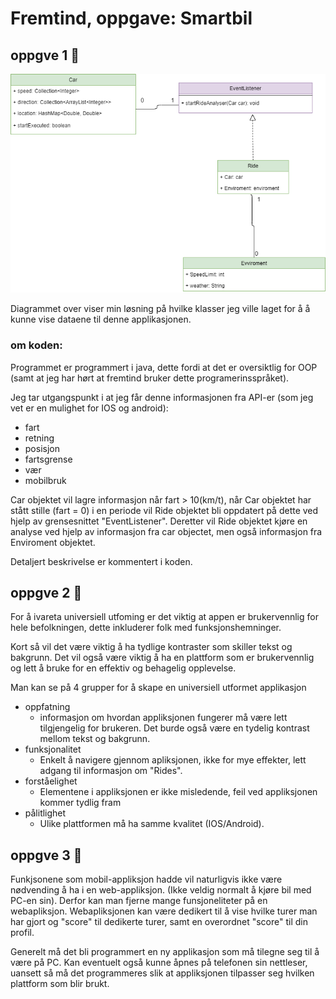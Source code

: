 # Fremtind, oppgave: Smartbil
 
## oppgve 1 :rocket: ##

![alt text](https://github.com/Fridthoy/Fremtind/blob/master/pictures/klassediagram.png)


Diagrammet over viser min løsning på hvilke klasser jeg ville laget for å å kunne vise 
dataene til denne applikasjonen.

### om koden: ### 
Programmet er programmert i java, dette fordi at det er oversiktlig for OOP
(samt at jeg har hørt at fremtind bruker dette programerinsspråket). 

Jeg tar utgangspunkt i at jeg får denne informasjonen fra API-er (som jeg vet er en mulighet for IOS og android): 

* fart
* retning
* posisjon
* fartsgrense
* vær
* mobilbruk

Car objektet vil lagre informasjon når fart > 10(km/t), når Car objektet har stått stille (fart = 0)
i en periode vil Ride objektet bli oppdatert på dette ved hjelp av grensesnittet "EventListener". 
Deretter vil Ride objektet kjøre en analyse ved hjelp av informasjon fra car objectet, men også 
informasjon fra Enviroment objektet. 

Detaljert beskrivelse er kommentert i koden. 


 
## oppgve 2 :traffic_light: ##

For å ivareta universiell utfoming er det viktig at appen er brukervennlig for hele 
befolkningen, dette inkluderer folk med funksjonshemninger. 

Kort så vil det være viktig å ha tydlige kontraster som skiller tekst og bakgrunn. 
Det vil også være viktig å ha en plattform som er brukervennlig og lett å bruke 
for en effektiv og behagelig opplevelse. 

Man kan se på 4 grupper for å skape en universiell utformet applikasjon 

* oppfatning
    - informasjon om hvordan appliksjonen fungerer må være lett 
    tilgjengelig for brukeren. Det burde også være en tydelig kontrast mellom 
    tekst og bakgrunn.
* funksjonalitet 
    - Enkelt å navigere gjennom apliksjonen, ikke for mye effekter, 
    lett adgang til informasjon om "Rides". 
* forståelighet
    - Elementene i appliksjonen er ikke misledende, feil ved appliksjonen kommer 
    tydlig fram 
* pålitlighet
    - Ulike plattformen må ha samme kvalitet (IOS/Android). 
    

## oppgve 3 :traffic_light: ##

Funkjsonene som mobil-appliksjon hadde vil naturligvis ikke være nødvending å ha i en web-appliksjon.
(Ikke veldig normalt å kjøre bil med PC-en sin). Derfor kan man fjerne mange funsjoneliteter 
på en webapliksjon. Webapliksjonen kan være dedikert til å vise hvilke turer man har gjort og "score"
til dedikerte turer, samt en overordnet "score" til din profil. 

Generelt må det bli programmert en ny applikasjon som må tilegne seg til å være på PC. 
Kan eventuelt også kunne åpnes på telefonen sin nettleser, uansett så må det programmeres slik at appliksjonen 
tilpasser seg hvilken plattform som blir brukt. 
